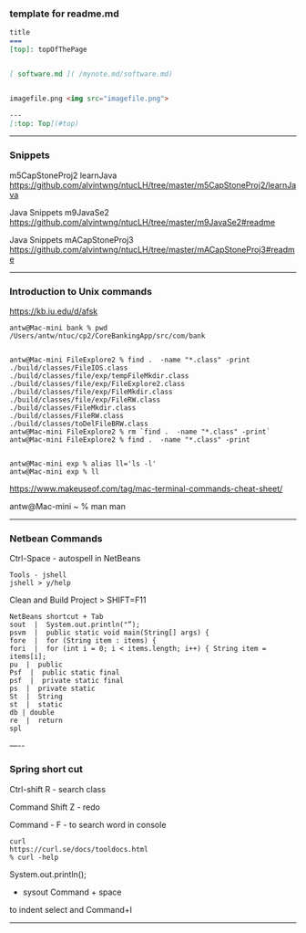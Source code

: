 
### template for readme.md

``` markdown
title
===
[top]: topOfThePage


[ software.md ]( /mynote.md/software.md)


imagefile.png <img src="imagefile.png">

---
[:top: Top](#top)

```
---
### Snippets
m5CapStoneProj2 learnJava https://github.com/alvintwng/ntucLH/tree/master/m5CapStoneProj2/learnJava

Java Snippets m9JavaSe2 https://github.com/alvintwng/ntucLH/tree/master/m9JavaSe2#readme

Java Snippets mACapStoneProj3 https://github.com/alvintwng/ntucLH/tree/master/mACapStoneProj3#readme

---
### Introduction to Unix commands

https://kb.iu.edu/d/afsk

    antw@Mac-mini bank % pwd
    /Users/antw/ntuc/cp2/CoreBankingApp/src/com/bank


    antw@Mac-mini FileExplore2 % find .  -name "*.class" -print
    ./build/classes/FileIOS.class
    ./build/classes/file/exp/tempFileMkdir.class
    ./build/classes/file/exp/FileExplore2.class
    ./build/classes/file/exp/FileMkdir.class
    ./build/classes/file/exp/FileRW.class
    ./build/classes/FileMkdir.class
    ./build/classes/FileRW.class
    ./build/classes/toDelFileBRW.class
    antw@Mac-mini FileExplore2 % rm `find .  -name "*.class" -print`
    antw@Mac-mini FileExplore2 % find .  -name "*.class" -print   


    antw@Mac-mini exp % alias ll='ls -l'
    antw@Mac-mini exp % ll


https://www.makeuseof.com/tag/mac-terminal-commands-cheat-sheet/

antw@Mac-mini ~ % man man

---
### Netbean Commands
Ctrl-Space - autospell in NetBeans

    Tools - jshell
    jshell > y/help

Clean and Build Project > SHIFT=F11

    NetBeans shortcut + Tab
    sout  |  System.out.println("”);
    psvm  |  public static void main(String[] args) {
    fore  |  for (String item : items) {
    fori  |  for (int i = 0; i < items.length; i++) { String item = items[i];
    pu  |  public
    Psf  |  public static final
    psf  |  private static final
    ps  |  private static
    St  |  String
    st  |  static
    db | double
    re  |  return
    spl

—--
### Spring short cut
Ctrl-shift R  - search class

Command Shift Z - redo

Command - F - to search word in console

    curl
    https://curl.se/docs/tooldocs.html
    % curl -help

System.out.println();
* sysout Command + space

to indent select and Command+I 

---
